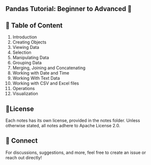## Pandas Tutorial: Beginner to Advanced 🚀

## 🌟 Table of Content 
1. Introduction
2. Creating Objects
3. Viewing Data
4. Selection
5. Manipulating Data
6. Grouping Data
7. Merging, Joining and Concatenating
8. Working with Date and Time
9. Working With Text Data
10. Working with CSV and Excel files
11. Operations
12. Visualization

## 📜License

Each notes has its own license, provided in the notes folder. Unless otherwise stated, all notes adhere to Apache License 2.0.

## 💬 Connect

For discussions, suggestions, and more, feel free to create an issue or reach out directly!
